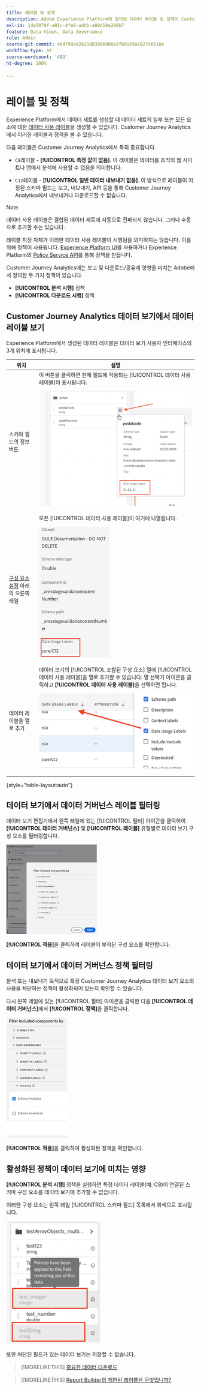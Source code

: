 ```yaml
---
title: 레이블 및 정책
description: Adobe Experience Platform에 정의된 데이터 레이블 및 정책이 Customer Journey Analytics의 데이터 보기 및 보고에 미치는 영향에 대해 알아봅니다.
exl-id: 1de5070f-a91c-4fe6-addb-a89d59a280b7
feature: Data Views, Data Governance
role: Admin
source-git-commit: 46d799ad2621d83906908a3f60a59a1027c6518c
workflow-type: ht
source-wordcount: '493'
ht-degree: 100%

---
```


# 레이블 및 정책

Experience Platform에서 데이터 세트를 생성할 때 데이터 세트의 일부 또는 모든 요소에 대한 [데이터 사용 레이블](https://experienceleague.adobe.com/docs/experience-platform/data-governance/labels/reference.html)을 생성할 수 있습니다. Customer Journey Analytics에서 이러한 레이블과 정책을 볼 수 있습니다.

다음 레이블은 Customer Journey Analytics에서 특히 중요합니다.

* `C8`레이블 - **[!UICONTROL 측정 값이 없음]**. 이 레이블은 데이터를 조직의 웹 사이트나 앱에서 분석에 사용할 수 없음을 의미합니다.

* `C12`레이블 - **[!UICONTROL 일반 데이터 내보내기 없음]**. 이 방식으로 레이블이 지정된 스키마 필드는 보고, 내보내기, API 등을 통해 Customer Journey Analytics에서 내보내거나 다운로드할 수 없습니다.

>[!NOTE]
>
>데이터 사용 레이블은 결합된 데이터 세트에 자동으로 전파되지 않습니다. 그러나 수동으로 추가할 수는 있습니다.

레이블 지정 자체가 이러한 데이터 사용 레이블이 시행됨을 의미하지는 않습니다. 이를 위해 정책이 사용됩니다. [Experience Platform UI](https://experienceleague.adobe.com/docs/experience-platform/data-governance/policies/user-guide.html)를 사용하거나 Experience Platform의 [Policy Service API](https://experienceleague.adobe.com/docs/experience-platform/data-governance/api/overview.html)를 통해 정책을 만듭니다.

Customer Journey Analytics에는 보고 및 다운로드/공유에 영향을 미치는 Adobe에서 정의한 두 가지 정책이 있습니다.

* **[!UICONTROL 분석 시행]** 정책
* **[!UICONTROL 다운로드 시행]** 정책

## Customer Journey Analytics 데이터 보기에서 데이터 레이블 보기

Experience Platform에서 생성된 데이터 레이블은 데이터 보기 사용자 인터페이스의 3개 위치에 표시됩니다.

| 위치 | 설명 |
| --- | --- |
| 스키마 필드의 정보 버튼 | 이 버튼을 클릭하면 현재 필드에 적용되는 [!UICONTROL 데이터 사용 레이블]이 표시됩니다.<p>![](assets/data-label-left.png) |
| [구성 요소 설정](/help/data-views/component-settings/overview.md) 아래의 오른쪽 레일 | 모든 [!UICONTROL 데이터 사용 레이블]이 여기에 나열됩니다.<p>![](assets/data-label-right.png) |
| 데이터 레이블을 열로 추가 | 데이터 보기의 [!UICONTROL 포함된 구성 요소] 열에 [!UICONTROL 데이터 사용 레이블]을 열로 추가할 수 있습니다. 열 선택기 아이콘을 클릭하고 **[!UICONTROL 데이터 사용 레이블]**&#x200B;을 선택하면 됩니다.<p>![](assets/data-label-column.png) |

{style="table-layout:auto"}

## 데이터 보기에서 데이터 거버넌스 레이블 필터링

데이터 보기 편집기에서 왼쪽 레일에 있는 [!UICONTROL 필터] 아이콘을 클릭하여 **[!UICONTROL 데이터 거버넌스]** 및 **[!UICONTROL 레이블]** 유형별로 데이터 보기 구성 요소를 필터링합니다.

![](assets/filter-labels.png)

**[!UICONTROL 적용]**&#x200B;을 클릭하여 레이블이 부착된 구성 요소를 확인합니다.

## 데이터 보기에서 데이터 거버넌스 정책 필터링

분석 또는 내보내기 목적으로 특정 Customer Journey Analytics 데이터 보기 요소의 사용을 차단하는 정책이 활성화되어 있는지 확인할 수 있습니다.

다시 왼쪽 레일에 있는 [!UICONTROL 필터] 아이콘을 클릭한 다음 **[!UICONTROL 데이터 거버넌스]**&#x200B;에서 **[!UICONTROL 정책]**&#x200B;을 클릭합니다.

![분석 시행이 선택된 목록을 기준으로 포함된 구성 요소 필터링](assets/filter-policies.png)

**[!UICONTROL 적용]**&#x200B;을 클릭하여 활성화된 정책을 확인합니다.

## 활성화된 정책이 데이터 보기에 미치는 영향

**[!UICONTROL 분석 시행]** 정책을 실행하면 특정 데이터 레이블(예: C8)이 연결된 스키마 구성 요소를 데이터 보기에 추가할 수 없습니다.

이러한 구성 요소는 왼쪽 레일 [!UICONTROL 스키마 필드] 목록에서 회색으로 표시됩니다.

![회색으로 표시된 구성 요소와 데이터 사용을 제한하는 정책이 이 필드에 적용되었음을 나타내는 정책 메시지](assets/component-greyed.png)

또한 차단된 필드가 있는 데이터 보기는 저장할 수 없습니다.

>[!MORELIKETHIS]
>[중요한 데이터 다운로드](/help/analysis-workspace/export/download-send.md)

>[!MORELIKETHIS]
>[Report Builder의 제한된 레이블은 무엇입니까?](https://experienceleague.adobe.com/docs/analytics-platform/using/cja-reportbuilder/restricted-labels.html)


